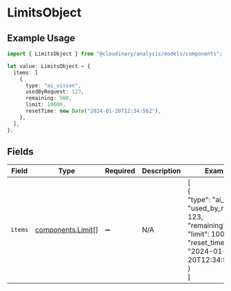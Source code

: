 # LimitsObject

## Example Usage

```typescript
import { LimitsObject } from "@cloudinary/analysis/models/components";

let value: LimitsObject = {
  items: [
    {
      type: "ai_vision",
      usedByRequest: 123,
      remaining: 500,
      limit: 10000,
      resetTime: new Date("2024-01-20T12:34:56Z"),
    },
  ],
};
```

## Fields

| Field                                                                                                                       | Type                                                                                                                        | Required                                                                                                                    | Description                                                                                                                 | Example                                                                                                                     |
| --------------------------------------------------------------------------------------------------------------------------- | --------------------------------------------------------------------------------------------------------------------------- | --------------------------------------------------------------------------------------------------------------------------- | --------------------------------------------------------------------------------------------------------------------------- | --------------------------------------------------------------------------------------------------------------------------- |
| `items`                                                                                                                     | [components.Limit](../../models/components/limit.md)[]                                                                      | :heavy_minus_sign:                                                                                                          | N/A                                                                                                                         | [<br/>{<br/>"type": "ai_vision",<br/>"used_by_request": 123,<br/>"remaining": 500,<br/>"limit": 10000,<br/>"reset_time": "2024-01-20T12:34:56Z"<br/>}<br/>] |